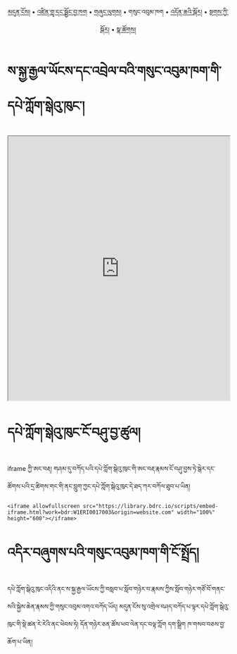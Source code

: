 <p align="center">
  <a href="https://bdrc-reader.github.io/IBA/">མདུན་ངོས།</a> • <a href="https://bdrc-reader.github.io/IBA/shadra">འཛིན་གྲྭ་དང་སྦྱོང་བྱ་ཁག</a> • <a href="https://bdrc-reader.github.io/IBA/shunglug">གཞུང་ལུགས།</a>  • <span>གསུང་འབུམ་ཁག</span> • <a href="https://bdrc-reader.github.io/IBA/doncha">འདོན་ཆའི་སྐོར།</a> • <a href="https://bdrc-reader.github.io/IBA/tantra">སྔགས་ཀྱི་སྐོར།</a> •  <a href="https://bdrc-reader.github.io/IBA/natsok">སྣ་ཚོགས།</a></p>


# ས་སྐྱ་རྒྱལ་ཡོངས་དང་འབྲེལ་བའི་གསུང་འབུམ་ཁག་གི་དཔེ་ཀློག་སྒེའུ་ཁུང་།

<iframe allowfullscreen src="https://library.bdrc.io/scripts/embed-iframe.html?work=bdr:W1ERI0017003&origin=website.com" width="100%" height="600"></iframe>

<br>

# དཔེ་ཀློག་སྒེའུ་ཁུང་ངོ་བཤུ་བྱ་ཚུལ།

iframe ཀྱི་ཨང་བརྡ། གཤམ་དུ་བཀོད་པའི་དཔེ་ཀློག་སྒེའུ་ཁུང་གི་ཨང་བརྡ་རྣམས་ངོ་བཤུ་བྱས་ཏེ་སྒེར་དང་ཚོགས་པའི་དྲ་ཚིགས་གང་གི་ནང་བླུག་ཀྱང་དཔེ་ཀློག་སྒེའུ་ཁུང་དེ་ཐད་ཀར་བཀོལ་ཐུབ་པ་ཡིན།

```
<iframe allowfullscreen src="https://library.bdrc.io/scripts/embed-iframe.html?work=bdr:W1ERI0017003&origin=website.com" width="100%" height="600"></iframe>
```

# འདིར་བཞུགས་པའི་གསུང་འབུམ་ཁག་གི་ངོ་སྤྲོད།

དཔེ་ཀློག་སྒེའུ་ཁུང་འདིའི་ནང་ས་སྐྱ་རྒྱལ་ཡོངས་ཀྱི་བསླབ་པ་སློབ་གཉེར་བ་རྣམས་ཀྱིས་སློབ་གཉེར་གཙོ་བོ་གནང་སའི་སྐྱེས་ཆེན་རྣམས་ཀྱི་གསུང་འབུམ་འགའ་བཀོད་ཡོད། མདུན་ངོས་སུ་འགྲེལ་བཤད་བཀོད་པ་ལྟར་དཔེ་ཀློག་སྒེའུ་ཁུང་གི་སྡེ་ཚན་རེ་རེའི་ནང་ཕེབས་ཏེ། དོན་གཉེར་ཅན་ཚོས་ཕབ་ལེན་དང་བལྟ་ཀློག དག་སྒྲིག ཁ་གསབ་བཅས་བྱ་ཆོག་པ་ཡིན།









